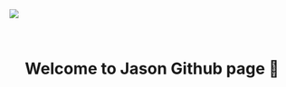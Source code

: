 <br><br>
<img src="https://hits.seeyoufarm.com/api/count/incr/badge.svg?url=https%3A%2F%2Fgithub.com%2Fgjbae1212%2Fhit-counter" align="center"/></a>                        
<br><br>
<h1 align="center">Welcome to Jason Github page 👋<br><br>
</h1>
<br><br>




 

